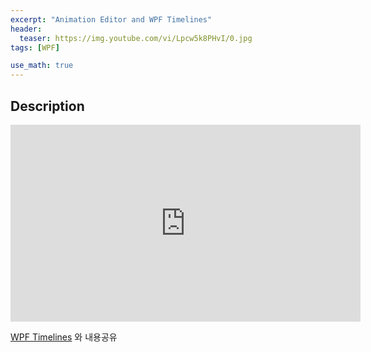 ```yaml
---
excerpt: "Animation Editor and WPF Timelines"
header:
  teaser: https://img.youtube.com/vi/Lpcw5k8PHvI/0.jpg
tags: [WPF]

use_math: true
---
```


## Description

<iframe width="560" height="315" src="https://www.youtube.com/embed/Lpcw5k8PHvI" frameborder="0" allowfullscreen></iframe>

<br/>

[WPF Timelines](https://mona04.github.io/posts/c%20sharp/wpf/Timelines/) 와 내용공유